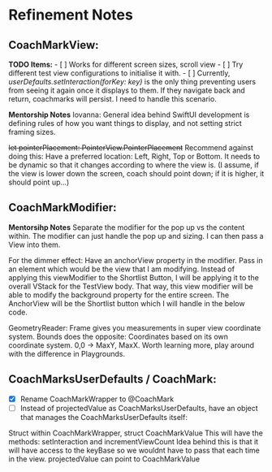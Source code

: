 #  Refinement Notes

## CoachMarkView:

**TODO Items:** 
    - [ ] Works for different screen sizes, scroll view
    - [ ] Try different test view configurations to initialise it with.
    - [ ] Currently, *userDefaults.setInteraction(forKey: key)* is the only thing preventing users from seeing it again once it displays to them. If they navigate back and return, coachmarks will persist. I need to handle this scenario.

**Mentorship Notes**
Iovanna: General idea behind SwiftUI development is defining rules of how you want things to display, and not setting strict framing sizes.

~~let pointerPlacement: PointerView.PointerPlacement~~
Recommend against doing this: Have a preferred location: Left, Right, Top or Bottom. It needs to be dynamic so that it changes according to where the view is. (I assume, if the view is lower down the screen, coach should point down; if it is higher, it should point up...)


## CoachMarkModifier: 

**Mentorsihp Notes**
Separate the modifier for the pop up vs the content within. The modifier can just handle the pop up and sizing. I can then pass a View into them.

For the dimmer effect: Have an anchorView property in the modifier. Pass in an element which would be the view that I am modifying. Instead of applying this viewModifier to the Shortlist Button, I will be applying it to the overall VStack for the TestView body. That way, this view modifier will be able to modify the background property for the entire screen. The AnchorView will be the Shortlist button which I will handle in the below code.

GeometryReader: Frame gives you measurements in super view coordinate system. Bounds does the opposite: Coordinates based on its own coordinate system. 0,0 -> MaxY, MaxX. Worth learning more, play around with the difference in Playgrounds.


## CoachMarksUserDefaults / CoachMark:


- [x] Rename CoachMarkWrapper to @CoachMark
- [ ] Instead of projectedValue as CoachMarksUserDefaults, have an object that manages the CoachMarksUserDefaults itself:

Struct within CoachMarkWrapper, struct CoachMarkValue
This will have the methods: setInteraction and incrementViewCount
Idea behind this is that it will have access to the keyBase so we wouldnt have to pass that each time in the view.
projectedValue can point to CoachMarkValue
